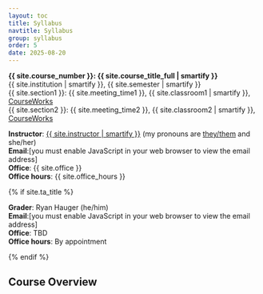 ```yaml
---
layout: toc
title: Syllabus
navtitle: Syllabus
group: syllabus
order: 5
date: 2025-08-20
---
```


<h2 class="mt-0" style="position:absolute; visibility: hidden;">Course Information</h2>

<p class="mt-2"><strong>{{ site.course_number }}: {{ site.course_title_full | smartify }}</strong><br />
{{ site.institution | smartify }}, {{ site.semester | smartify }}<br />
{{ site.section1 }}: {{ site.meeting_time1 }}, {{ site.classroom1 | smartify }}, <a href="{{ site.learning_site1 }}">CourseWorks</a><br />
{{ site.section2 }}: {{ site.meeting_time2 }}, {{ site.classroom2 | smartify }}, <a href="{{ site.learning_site2 }}">CourseWorks</a></p>

<script language="JavaScript" type="text/javascript">
      var g = "edu";
      var o = "barnard";
      var c = ".";
      var a = "dding";
      var t = " ";
      var s = "@";
      document.write("<p><strong>Instructor</strong>: <a href='{{ site.instructor_website }}' target='_blank'>{{ site.instructor | smartify }}</a> (my pronouns are <a href='https://apastyle.apa.org/blog/singular-they' target='_blank' rel='noopener noreferrer'>they/them</a> and she/her)<br /><strong>Email</strong>:" + t + "<a href='" + "mail" + "to:" + a + s + o + c + g + "'>" + a + s + o + c + g + "</a><br /><strong>Office</strong>: {{ site.office }}<br /><strong>Office hours</strong>: {{ site.office_hours }}<br />" + "</p>");
</script>
<noscript><p><strong>Instructor</strong>: <a href='{{ site.instructor_website }}' target='_blank'>{{ site.instructor | smartify }}</a> (my pronouns are <a href='https://apastyle.apa.org/blog/singular-they' target='_blank' rel='noopener noreferrer'>they/them</a> and she/her)<br /><strong>Email</strong>:[you must enable JavaScript in your web browser to view the email address]<br /><strong>Office</strong>: {{ site.office }}<br /><strong>Office hours</strong>: {{ site.office_hours }}<br /></p></noscript>

{% if site.ta_title %}
<script language="JavaScript" type="text/javascript">
      var g = "edu";
      var o = "arizona";
      var c = ".";
      var i = "{{ site.ta_netid }}";
      var t = " ";
      var s = "@";
      document.write("<p><strong>{{ site.ta_title}}</strong>: {{ site.ta_name | smartify }}<br /><strong>Email</strong>:" + t + "<a href='" + "mail" + "to:" + i + s + o + c + g + "'>" + i + s + o + c + g + "</a><br /><strong>Office</strong>: {{ site.ta_office }}<br /><strong>Office hours</strong>: {{ site.ta_office_hours }}<br />" + "</p>");
</script>
<noscript><p><strong>Grader</strong>: Ryan Hauger (he/him)<br /><strong>Email</strong>:[you must enable JavaScript in your web browser to view the email address]<br /><strong>Office</strong>: TBD<br /><strong>Office hours</strong>: By appointment<br /></p></noscript>
{% endif %}

## Course Overview

